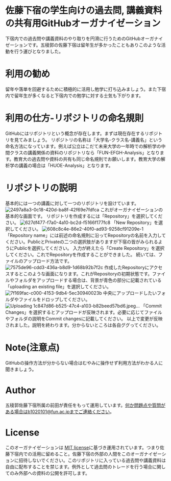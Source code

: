 # 佐藤下宿の学生向けの過去問, 講義資料の共有用GitHubオーガナイゼーション

下宿内での過去問や講義資料のやり取りを円滑に行うためのGitHubオーガナイゼーションです。五稜郭の佐藤下宿は留年生が多かったこともありこのような活動を行う運びとなりました。

# 利用の勧め

留年や落単を回避するために積極的に活用し勉学に打ち込みましょう。また下宿内で留年生が多くなると下宿内での勉学に対する士気も下がります。

# 利用の仕方-リポジトリの命名規則

GitHubにはリポジトリという概念が存在します。まずは現在存在するリポジトリを見てみましょう。
リポジトリの名称は「大学名-クラス名-講義名」という命名方法になっています。例えば公立はこだて未来大学の一年時での解析学の中間クラスの講義関係の資料のリポジトリなら「FUN-EFGH-Analysis」となります。教育大の過去問や資料の共有も同じ命名規則でお願いします。教育大学の解析学の講義の場合は「HUOE-Analysis」となります。

# リポジトリの説明
基本的には一つの講義に対して一つのリポジトリを設けています。
![2497a8a3-0c18-420d-ba8f-42f69e7fdfca](https://user-images.githubusercontent.com/64563041/152907133-60f4c040-810a-42b8-a944-c396f607852d.jpeg)
これがオーガナイゼーションの基本的な画面です。
リポジトリを作成するには「Repository」を選択してください。
![627df477-f7a0-4a10-bc2d-f5166f177fc8](https://user-images.githubusercontent.com/64563041/152907247-9dbbe2fa-f38d-43ab-a8e1-5443882ea067.jpeg)
「New Repository」を選択してください。
![608c8c4e-86e2-40f0-ad93-9258cf91209e-1](https://user-images.githubusercontent.com/64563041/152907351-ff37d45d-3e36-41af-a028-9a097f470a49.jpeg)
「Repository name」には前述の命名規則に沿ってRepositoryの名前を入力してください。PublicとPrivateの二つの選択肢がありますが下宿の皆がみられるようにPublicを選択してください。
入力が終えたら「Create Repository」を選択してください。これでRepositoryを作成することができました。
続いては、ファイルのアップロード方法です。
![7575de96-cdd3-436a-b8d9-1d68b92b7f2c](https://user-images.githubusercontent.com/64563041/152907798-647e9930-9a80-42f4-9710-9201a2eed471.jpeg)
作成したRepositoryにアクセスするとこのような画面になります。これがRepositoryの初期状態です。ファイルやフォルダをアップロードする場合は、背景が青色の部分に記載されている「uploading an existing file」を選択してください。
![7f169fac-c000-4153-9db4-5ec30940023b](https://user-images.githubusercontent.com/64563041/152908502-ae48af95-cd10-43b2-beda-0413f4901093.jpeg)
中央にアップロードしたいフォルダやファイルをドロップしてください。
![Uploading 1c847d86-b525-47c4-a103-b82beed57bd6.jpeg…]()
「Commit Changes」を選択するとアップロードが反映されます。必要に応じてファイルやフォルダの説明をCommit changesに記載してください。
以上で変更が反映されました。説明を終わります。分からないところは各自ググってください。
# Note(注意点)

 GitHubの操作方法が分からない場合はむやみに操作せず利用方法がわかる人に聞きましょう。
 
# Author
 
五稜郭佐藤下宿所属の前田が責任をもって運用しています。何か問題点や質問がある場合はb1020101@fun.ac.jpまでご連絡ください。
 
# License
このオーガナイゼーションは [MIT license](https://en.wikipedia.org/wiki/MIT_License)に基づき運用されています。つまり佐藤下宿内での活用に留めること。佐藤下宿の外部の人間をこのオーガナイゼーションに招待しないでください。このリポジトリに入っている過去問や講義資料は自由に配布することを禁じます。例外として過去問のトレードを行う場合に関してのみ外部への資料の公開を許可します。
